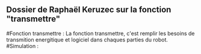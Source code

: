 ## Dossier de Raphaël Keruzec sur la fonction "transmettre"
#Fonction transmettre :
La fonction transmettre, c'est remplir les besoins de transmition energitique et logiciel dans chaques parties du robot.
#Simulation :
